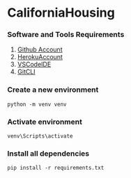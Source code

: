 # CaliforniaHousing

### Software and Tools Requirements

1. [Github Account](https://github.com)
2. [HerokuAccount](https://heroku.com)
3. [VSCodeIDE](https://code.visualstudio.com)
4. [GitCLI](https://git-scm.com/book/en/v2/Getting-Started-The-Command-Line)


### Create a new environment

```
python -m venv venv
```

### Activate environment

```
venv\Scripts\activate
```

### Install all dependencies

```
pip install -r requirements.txt
```